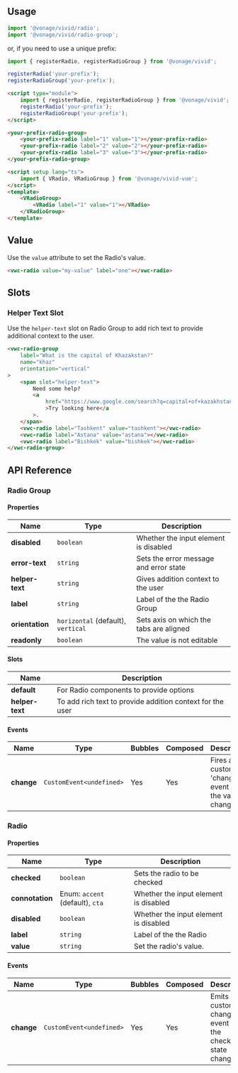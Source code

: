 ## Usage

<vwc-tabs gutters="none">
<vwc-tab label="Web component"></vwc-tab>
<vwc-tab-panel>

```js
import '@vonage/vivid/radio';
import '@vonage/vivid/radio-group';
```

or, if you need to use a unique prefix:

```js
import { registerRadio, registerRadioGroup } from '@vonage/vivid';

registerRadio('your-prefix');
registerRadioGroup('your-prefix');
```

```html preview
<script type="module">
	import { registerRadio, registerRadioGroup } from '@vonage/vivid';
	registerRadio('your-prefix');
	registerRadioGroup('your-prefix');
</script>

<your-prefix-radio-group>
	<your-prefix-radio label="1" value="1"></your-prefix-radio>
	<your-prefix-radio label="2" value="2"></your-prefix-radio>
	<your-prefix-radio label="3" value="3"></your-prefix-radio>
</your-prefix-radio-group>
```

</vwc-tab-panel>
<vwc-tab label="Vue"></vwc-tab>
<vwc-tab-panel>

```html
<script setup lang="ts">
	import { VRadio, VRadioGroup } from '@vonage/vivid-vue';
</script>
<template>
	<VRadioGroup>
		<VRadio label="1" value="1"></VRadio>
	</VRadioGroup>
</template>
```

</vwc-tab-panel>
</vwc-tabs>

## Value

Use the `value` attribute to set the Radio's value.

```html preview
<vwc-radio value="my-value" label="one"></vwc-radio>
```

## Slots

### Helper Text Slot

Use the `helper-text` slot on Radio Group to add rich text to provide additional context to the user.

```html preview
<vwc-radio-group
	label="What is the capital of Khazakstan?"
	name="khaz"
	orientation="vertical"
>
	<span slot="helper-text">
		Need some help?
		<a
			href="https://www.google.com/search?q=capital+of+kazakhstan&rlz=1C5CHFA_enGB1094GB1095&oq=capital+of+khaz"
			>Try looking here</a
		>.
	</span>
	<vwc-radio label="Tashkent" value="tashkent"></vwc-radio>
	<vwc-radio label="Astana" value="astana"></vwc-radio>
	<vwc-radio label="Bishkek" value="bishkek"></vwc-radio>
</vwc-radio-group>
```

## API Reference

### Radio Group

#### Properties

<div class="table-wrapper">

| Name            | Type                               | Description                             |
| --------------- | ---------------------------------- | --------------------------------------- |
| **disabled**    | `boolean`                          | Whether the input element is disabled   |
| **error-text**  | `string`                           | Sets the error message and error state  |
| **helper-text** | `string`                           | Gives addition context to the user      |
| **label**       | `string`                           | Label of the the Radio Group            |
| **orientation** | `horizontal` (default), `vertical` | Sets axis on which the tabs are aligned |
| **readonly**    | `boolean`                          | The value is not editable               |

</div>

#### Slots

<div class="table-wrapper">

| Name            | Description                                               |
| --------------- | --------------------------------------------------------- |
| **default**     | For Radio components to provide options                   |
| **helper-text** | To add rich text to provide addition context for the user |

</div>

#### Events

<div class="table-wrapper">

| Name       | Type                     | Bubbles | Composed | Description                                          |
| ---------- | ------------------------ | ------- | -------- | ---------------------------------------------------- |
| **change** | `CustomEvent<undefined>` | Yes     | Yes      | Fires a custom 'change' event when the value changes |

</div>

### Radio

#### Properties

<div class="table-wrapper">

| Name            | Type                            | Description                           |
| --------------- | ------------------------------- | ------------------------------------- |
| **checked**     | `boolean`                       | Sets the radio to be checked          |
| **connotation** | Enum: `accent` (default), `cta` | Whether the input element is disabled |
| **disabled**    | `boolean`                       | Whether the input element is disabled |
| **label**       | `string`                        | Label of the the Radio                |
| **value**       | `string`                        | Set the radio's value.                |

</div>

#### Events

<div class="table-wrapper">

| Name       | Type                     | Bubbles | Composed | Description                                                |
| ---------- | ------------------------ | ------- | -------- | ---------------------------------------------------------- |
| **change** | `CustomEvent<undefined>` | Yes     | Yes      | Emits a custom change event when the checked state changes |

</div>

